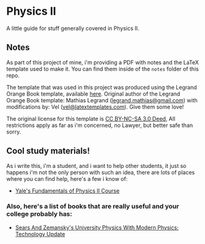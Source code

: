 # Physics II
A little guide for stuff generally covered in Physics II.

## Notes

As part of this project of mine, i'm providing a PDF with notes and the LaTeX template used to make it. You can find them inside of the `notes` folder of this repo. 

The template that was used in this project was produced using the Legrand Orange Book template, available [here](http://www.latextemplates.com/template/the-legrand-orange-book).
Original author of the Legrand Orange Book template: Mathias Legrand (legrand.mathias@gmail.com) with modifications by: Vel (vel@latextemplates.com). Give them some love!

The original license for this template is [CC BY-NC-SA 3.0 Deed](https://creativecommons.org/licenses/by-nc-sa/3.0/), All restrictions apply as far as i'm concerned, no Lawyer, but better safe than sorry.

## Cool study materials!

As i write this, i'm a student, and i want to help other students, it just so happens i'm not the only person with such an idea, there are lots of places where you can find help, here's a few i know of:

- [Yale's Fundamentals of Physics II Course](https://oyc.yale.edu/physics/phys-201/lecture-1)
  
### Also, here's a list of books that are really useful and your college probably has:

- [Sears And Zemansky's University Physics With Modern Physics: Technology Update](https://www.amazon.com/University-Physics-Modern-Technology-Update/dp/032189796X/ref=sr_1_1?crid=1YOH9C4SNB01H&dib=eyJ2IjoiMSJ9.ECP-gWSEfoGfpYTLNRV0aeohKrrOiQZgUo5teVlU6Yixn2JlSo1SDsbxmWQ7_x6Ti6A2jsyumhmzhPX55Q8CtiL5a56lHC-o7ORX0pRsjGhEz8QgcBVNGkZVzse6rDbxLIeMpSOyP51QmW4o7yAJsafIkomVFDBeK_G6R_tzl1JPv4pK0nynpHKyQiuOeNTXWskix-2bhRtmWeM5M5PikpPgtoT8lhw7t04PJuAY5mc.iDNcBtB6hi5SvdIzDrbBdfYC_t-K_gzaKJJNNWLLjhk&dib_tag=se&keywords=Sears+%26+Zemansky%27s+University+Physics&qid=1705694187&s=books&sprefix=sears+%26+zemansky%27s+university+physics%2Cstripbooks-intl-ship%2C151&sr=1-1)
